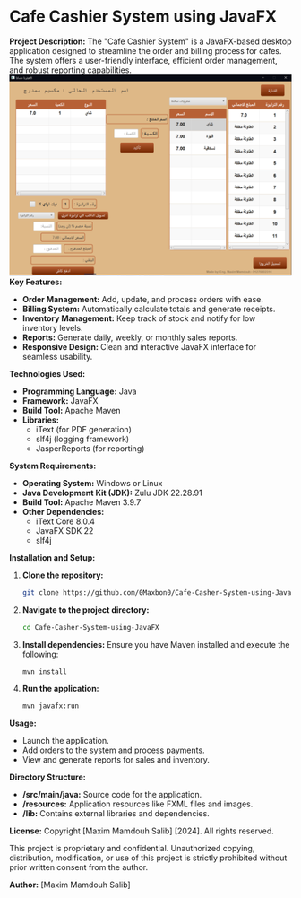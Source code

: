 # Cafe Cashier System using JavaFX

**Project Description:**
The "Cafe Cashier System" is a JavaFX-based desktop application designed to streamline the order and billing process for cafes. The system offers a user-friendly interface, efficient order management, and robust reporting capabilities.
![Home page](Home.png)
**Key Features:**
- **Order Management:** Add, update, and process orders with ease.
- **Billing System:** Automatically calculate totals and generate receipts.
- **Inventory Management:** Keep track of stock and notify for low inventory levels.
- **Reports:** Generate daily, weekly, or monthly sales reports.
- **Responsive Design:** Clean and interactive JavaFX interface for seamless usability.

**Technologies Used:**
- **Programming Language:** Java
- **Framework:** JavaFX
- **Build Tool:** Apache Maven
- **Libraries:**
  - iText (for PDF generation)
  - slf4j (logging framework)
  - JasperReports (for reporting)

**System Requirements:**
- **Operating System:** Windows or Linux
- **Java Development Kit (JDK):** Zulu JDK 22.28.91
- **Build Tool:** Apache Maven 3.9.7
- **Other Dependencies:**
  - iText Core 8.0.4
  - JavaFX SDK 22
  - slf4j

**Installation and Setup:**

1. **Clone the repository:**
   ```bash
   git clone https://github.com/0Maxbon0/Cafe-Casher-System-using-JavaFX.git
   ```

2. **Navigate to the project directory:**
   ```bash
   cd Cafe-Casher-System-using-JavaFX
   ```

3. **Install dependencies:**
   Ensure you have Maven installed and execute the following:
   ```bash
   mvn install
   ```

4. **Run the application:**
   ```bash
   mvn javafx:run
   ```

**Usage:**
- Launch the application.
- Add orders to the system and process payments.
- View and generate reports for sales and inventory.

**Directory Structure:**
- **/src/main/java:** Source code for the application.
- **/resources:** Application resources like FXML files and images.
- **/lib:** Contains external libraries and dependencies.


**License:**
Copyright [Maxim Mamdouh Salib] [2024]. All rights reserved.

This project is proprietary and confidential. Unauthorized copying, distribution, modification, or use of this project is strictly prohibited without prior written consent from the author.

**Author:**
[Maxim Mamdouh Salib]
